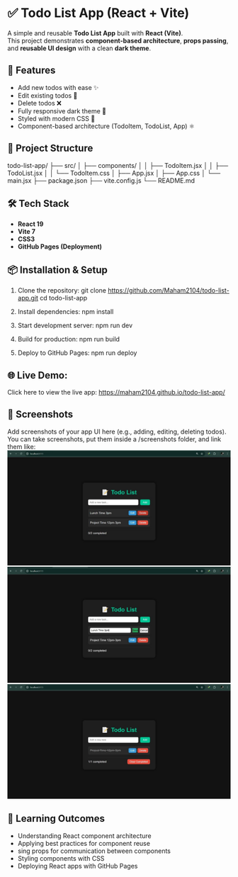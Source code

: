 # ✅ Todo List App (React + Vite)

A simple and reusable **Todo List App** built with **React (Vite)**.  
This project demonstrates **component-based architecture**, **props passing**, and **reusable UI design** with a clean **dark theme**.  


## 🚀 Features
- Add new todos with ease ✨  
- Edit existing todos 📝  
- Delete todos ❌  
- Fully responsive dark theme 🌙  
- Styled with modern CSS 🎨  
- Component-based architecture (TodoItem, TodoList, App) ⚛️  


## 📂 Project Structure
todo-list-app/
├── src/
│ ├── components/
│ │ ├── TodoItem.jsx
│ │ ├── TodoList.jsx
│ │ └── TodoItem.css
│ ├── App.jsx
│ ├── App.css
│ └── main.jsx
├── package.json
├── vite.config.js
└── README.md


## 🛠️ Tech Stack
- **React 19**  
- **Vite 7**  
- **CSS3**  
- **GitHub Pages (Deployment)**  


## 📦 Installation & Setup
1. Clone the repository:
   git clone https://github.com/Maham2104/todo-list-app.git
   cd todo-list-app

2. Install dependencies:
    npm install

3. Start development server:
   npm run dev

4. Build for production:
   npm run build

5. Deploy to GitHub Pages:
    npm run deploy


## 🌐 Live Demo:

   Click here to view the live app:
      https://maham2104.github.io/todo-list-app/


## 📸 Screenshots

   Add screenshots of your app UI here (e.g., adding, editing, deleting todos).
      You can take screenshots, put them inside a /screenshots folder, and link them like:
          ![Todo App Screenshot](./screenshots/screenshot05.jpg)
         ![Todo App Screenshot](./screenshots/screenshot04.jpg)
         ![Todo App Screenshot](./screenshots/screenshot06.jpg)


## 🎯 Learning Outcomes

  - Understanding React component architecture
  - Applying best practices for component reuse
  - sing props for communication between components
  - Styling components with CSS
  - Deploying React apps with GitHub Pages


  
